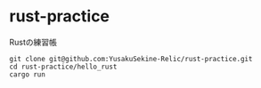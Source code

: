 # rust-practice
Rustの練習帳

```
git clone git@github.com:YusakuSekine-Relic/rust-practice.git
cd rust-practice/hello_rust
cargo run
```